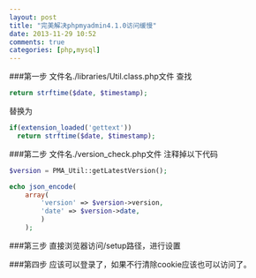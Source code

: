 ```yaml
---
layout: post
title: "完美解决phpmyadmin4.1.0访问缓慢"
date: 2013-11-29 10:52
comments: true
categories: [php,mysql]
---
```

###第一步
文件名./libraries/Util.class.php文件
查找
```php
return strftime($date, $timestamp);
```
替换为
```php
if(extension_loaded('gettext'))
  return strftime($date, $timestamp);
```

###第二步
文件名./version_check.php文件
注释掉以下代码
```php
$version = PMA_Util::getLatestVersion();

echo json_encode(
    array(
        'version' => $version->version,
        'date' => $version->date,
        )
    );
```
###第三步
直接浏览器访问/setup路径，进行设置

###第四步
应该可以登录了，如果不行清除cookie应该也可以访问了。
